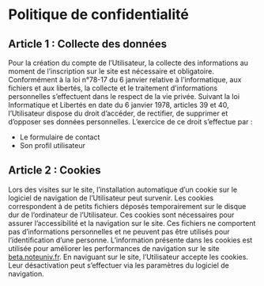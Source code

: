 # Politique de confidentialité

## Article 1 : Collecte des données

Pour la création du compte de l’Utilisateur, la collecte des informations au moment de l’inscription sur le site est nécessaire et obligatoire. Conformément à la loi n°78-17 du 6 janvier relative à l’informatique, aux fichiers et aux libertés, la collecte et le traitement d’informations personnelles s’effectuent dans le respect de la vie privée.
Suivant la loi Informatique et Libertés en date du 6 janvier 1978, articles 39 et 40, l’Utilisateur dispose du droit d’accéder, de rectifier, de supprimer et d’opposer ses données personnelles. L’exercice de ce droit s’effectue par :

-   Le formulaire de contact
-   Son profil utilisateur

## Article 2 : Cookies

Lors des visites sur le site, l’installation automatique d’un cookie sur le logiciel de navigation de l’Utilisateur peut survenir.
Les cookies correspondent à de petits fichiers déposés temporairement sur le disque dur de l’ordinateur de l’Utilisateur. Ces cookies sont nécessaires pour assurer l’accessibilité et la navigation sur le site. Ces fichiers ne comportent pas d’informations personnelles et ne peuvent pas être utilisés pour l’identification d’une personne.
L’information présente dans les cookies est utilisée pour améliorer les performances de navigation sur le site [beta.noteuniv.fr](https://beta.noteuniv.fr/).
En naviguant sur le site, l’Utilisateur accepte les cookies. Leur désactivation peut s’effectuer via les paramètres du logiciel de navigation.

